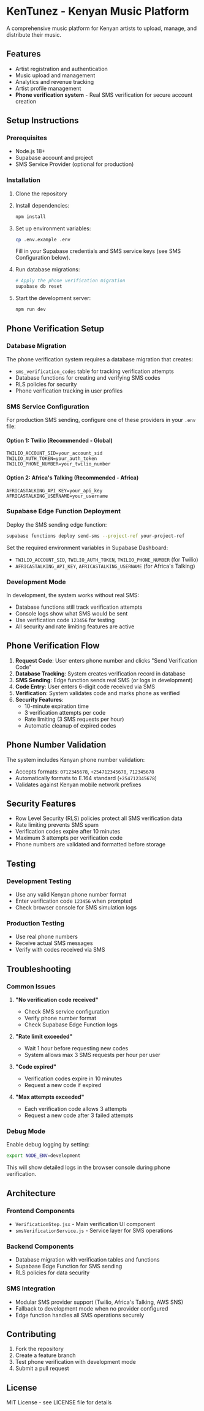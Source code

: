 # KenTunez - Kenyan Music Platform

A comprehensive music platform for Kenyan artists to upload, manage, and distribute their music.

## Features

- Artist registration and authentication
- Music upload and management
- Analytics and revenue tracking
- Artist profile management
- **Phone verification system** - Real SMS verification for secure account creation

## Setup Instructions

### Prerequisites

- Node.js 18+
- Supabase account and project
- SMS Service Provider (optional for production)

### Installation

1. Clone the repository
2. Install dependencies:
   ```bash
   npm install
   ```

3. Set up environment variables:
   ```bash
   cp .env.example .env
   ```
   Fill in your Supabase credentials and SMS service keys (see SMS Configuration below).

4. Run database migrations:
   ```bash
   # Apply the phone verification migration
   supabase db reset
   ```

5. Start the development server:
   ```bash
   npm run dev
   ```

## Phone Verification Setup

### Database Migration
The phone verification system requires a database migration that creates:
- `sms_verification_codes` table for tracking verification attempts
- Database functions for creating and verifying SMS codes
- RLS policies for security
- Phone verification tracking in user profiles

### SMS Service Configuration

For production SMS sending, configure one of these providers in your `.env` file:

#### Option 1: Twilio (Recommended - Global)
```env
TWILIO_ACCOUNT_SID=your_account_sid
TWILIO_AUTH_TOKEN=your_auth_token
TWILIO_PHONE_NUMBER=your_twilio_number
```

#### Option 2: Africa's Talking (Recommended - Africa)
```env
AFRICASTALKING_API_KEY=your_api_key
AFRICASTALKING_USERNAME=your_username
```

### Supabase Edge Function Deployment

Deploy the SMS sending edge function:

```bash
supabase functions deploy send-sms --project-ref your-project-ref
```

Set the required environment variables in Supabase Dashboard:
- `TWILIO_ACCOUNT_SID`, `TWILIO_AUTH_TOKEN`, `TWILIO_PHONE_NUMBER` (for Twilio)
- `AFRICASTALKING_API_KEY`, `AFRICASTALKING_USERNAME` (for Africa's Talking)

### Development Mode

In development, the system works without real SMS:
- Database functions still track verification attempts
- Console logs show what SMS would be sent
- Use verification code `123456` for testing
- All security and rate limiting features are active

## Phone Verification Flow

1. **Request Code**: User enters phone number and clicks "Send Verification Code"
2. **Database Tracking**: System creates verification record in database
3. **SMS Sending**: Edge function sends real SMS (or logs in development)
4. **Code Entry**: User enters 6-digit code received via SMS
5. **Verification**: System validates code and marks phone as verified
6. **Security Features**:
   - 10-minute expiration time
   - 3 verification attempts per code
   - Rate limiting (3 SMS requests per hour)
   - Automatic cleanup of expired codes

## Phone Number Validation

The system includes Kenyan phone number validation:
- Accepts formats: `0712345678`, `+254712345678`, `712345678`
- Automatically formats to E.164 standard (`+254712345678`)
- Validates against Kenyan mobile network prefixes

## Security Features

- Row Level Security (RLS) policies protect all SMS verification data
- Rate limiting prevents SMS spam
- Verification codes expire after 10 minutes
- Maximum 3 attempts per verification code
- Phone numbers are validated and formatted before storage

## Testing

### Development Testing
- Use any valid Kenyan phone number format
- Enter verification code `123456` when prompted
- Check browser console for SMS simulation logs

### Production Testing
- Use real phone numbers
- Receive actual SMS messages
- Verify with codes received via SMS

## Troubleshooting

### Common Issues

1. **"No verification code received"**
   - Check SMS service configuration
   - Verify phone number format
   - Check Supabase Edge Function logs

2. **"Rate limit exceeded"**
   - Wait 1 hour before requesting new codes
   - System allows max 3 SMS requests per hour per user

3. **"Code expired"**
   - Verification codes expire in 10 minutes
   - Request a new code if expired

4. **"Max attempts exceeded"**
   - Each verification code allows 3 attempts
   - Request a new code after 3 failed attempts

### Debug Mode

Enable debug logging by setting:
```bash
export NODE_ENV=development
```

This will show detailed logs in the browser console during phone verification.

## Architecture

### Frontend Components
- `VerificationStep.jsx` - Main verification UI component
- `smsVerificationService.js` - Service layer for SMS operations

### Backend Components
- Database migration with verification tables and functions
- Supabase Edge Function for SMS sending
- RLS policies for data security

### SMS Integration
- Modular SMS provider support (Twilio, Africa's Talking, AWS SNS)
- Fallback to development mode when no provider configured
- Edge function handles all SMS operations securely

## Contributing

1. Fork the repository
2. Create a feature branch
3. Test phone verification with development mode
4. Submit a pull request

## License

MIT License - see LICENSE file for details